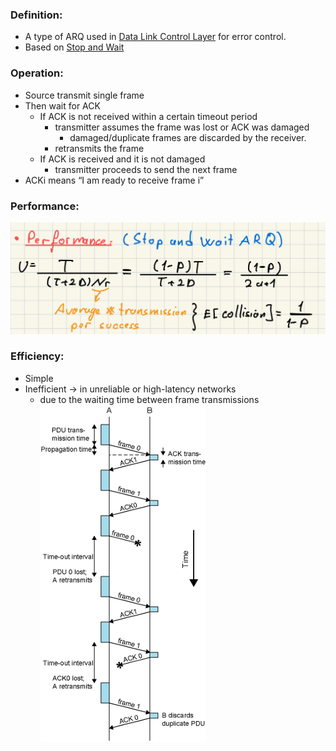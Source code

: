### Definition:
- A type of ARQ used in [Data Link Control Layer](Data%20Link%20Control%20Layer.md) for error control.
- Based on [Stop and Wait](Stop%20and%20Wait.md)
### Operation:
- Source transmit single frame
- Then wait for ACK
	- If ACK is not received within a certain timeout period
		- transmitter assumes the frame was lost or ACK was damaged
			- damaged/duplicate frames are discarded by the receiver.
		- retransmits the frame
	- If ACK is received and it is not damaged
		- transmitter proceeds to send the next frame
- ACKi means “I am ready to receive frame i”
### Performance:
![](Attachments/performanceS&W.png)
### Efficiency:
- Simple
- Inefficient ->   in unreliable or high-latency networks
	- due to the waiting time between frame transmissions
![S&WARQ](Attachments/S&WARQ.png)